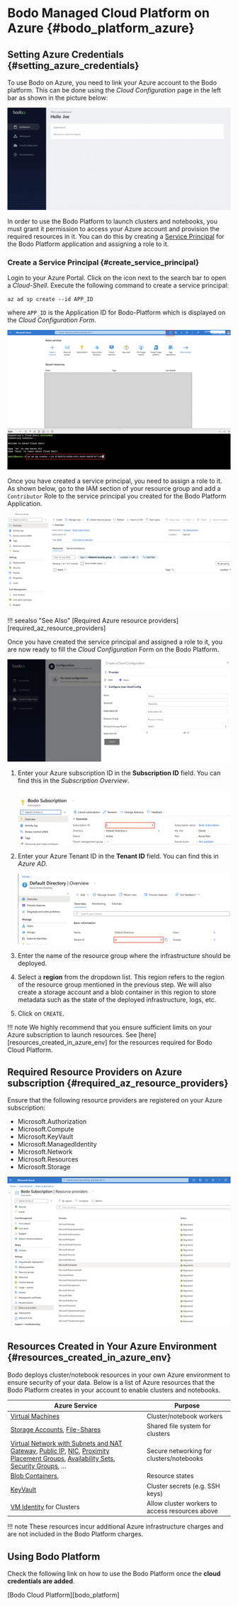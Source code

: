 # Bodo Managed Cloud Platform on Azure {#bodo_platform_azure}

## Setting Azure Credentials {#setting_azure_credentials}

To use Bodo on Azure, you need to link your Azure account to the Bodo
platform. This can be done using the *Cloud Configuration* page in the left
bar as shown in the picture below:

![Dashboard](../platform_onboarding_screenshots/dashboard-az.gif#center)

In order to use the Bodo Platform to launch clusters and notebooks, you
must grant it permission to access your Azure account and provision the
required resources in it. You can do this by creating a [Service
Principal](https://docs.microsoft.com/en-us/azure/active-directory/develop/app-objects-and-service-principals)
for the Bodo Platform application and assigning a role to it.

### Create a Service Principal {#create_service_principal}

Login to your Azure Portal. Click on the icon next to the search bar to
open a *Cloud-Shell*. Execute the following command to create a service
principal:

```shell
az ad sp create --id APP_ID
```

where `APP_ID` is the Application ID for Bodo-Platform which
is displayed on the *Cloud Configuration Form*.

![Create SP on Azure Portal](../platform_onboarding_screenshots/az-portal-create-sp.png#center)

Once you have created a service principal, you need to assign a role to
it. As shown below, go to the IAM section of your resource group and add a
`Contributor` Role to the service principal you created for
the Bodo Platform Application.

![Assign SP a Role](../platform_onboarding_screenshots/az-assign-sp-role.gif#center)

!!! seealso "See Also"
    [Required Azure resource providers][required_az_resource_providers]


Once you have created the service principal and assigned a role to it,
you are now ready to fill the *Cloud Configuration* Form on the Bodo Platform.

![Cloud Configuration Page Azure](../platform_onboarding_screenshots/cloud-configuration-az.png#center)

1.  Enter your Azure subscription ID in the **Subscription ID** field.
    You can find this in the *Subscription Overview*.

      ![Azure subscription ID](../platform_onboarding_screenshots/az-subscription-id.png#center)

2.  Enter your Azure Tenant ID in the **Tenant ID** field. You can find
    this in *Azure AD*.

    ![Azure Tenant ID](../platform_onboarding_screenshots/az-tenant-id.png#center)

3. Enter the name of the resource group where the infrastructure should be deployed.
   
4.  Select a **region** from the dropdown list. This region refers to the region of 
    the resource group mentioned in the previous step. We will also create a storage account and a blob container in this region to store metadata such as the state of the deployed infrastructure, logs, etc.
   

5.  Click on `CREATE`.

!!! note 
    We highly recommend that you ensure sufficient limits on
    your Azure subscription to launch resources. See
    [here][resources_created_in_azure_env] for the
    resources required for Bodo Cloud Platform.

## Required Resource Providers on Azure subscription {#required_az_resource_providers}

Ensure that the following resource providers are registered on your
Azure subscription:

-   Microsoft.Authorization
-   Microsoft.Compute
-   Microsoft.KeyVault
-   Microsoft.ManagedIdentity
-   Microsoft.Network
-   Microsoft.Resources
-   Microsoft.Storage

![Azure Required Resource Providers](../platform_onboarding_screenshots/az-resource-providers.png#center)



## Resources Created in Your Azure Environment {#resources_created_in_azure_env}

Bodo deploys cluster/notebook resources in your own Azure environment to
ensure security of your data. Below is a list of Azure resources that
the Bodo Platform creates in your account to enable clusters and
notebooks.

  Azure Service                                                                                                                                                                                                                                                                                                                                                                                                                                                                                                                                                                                                                                     | Purpose
  --------------------------------------------------------------------------------------------------------------------------------------------------------------------------------------------------------------------------------------------------------------------------------------------------------------------------------------------------------------------------------------------------------------------------------------------------------------------------------------------------------------------------------------------------------------------------------------------------------------------------------------------------|-------------------------------------------------
  [Virtual Machines](https://azure.microsoft.com/en-us/services/virtual-machines/)                                                                                                                                                                                                                                                                                                                                                                                                                                                                                                                                                                  | Cluster/notebook workers
  [Storage Accounts](https://azure.microsoft.com/en-us/product-categories/storage/), [File-Shares](https://azure.microsoft.com/en-us/services/storage/files/)                                                                                                                                                                                                                                                                                                                                                                                                                                                                                       | Shared file system for clusters
  [Virtual Network with Subnets and NAT Gateway](https://azure.microsoft.com/en-us/services/virtual-network/), [Public IP](https://docs.microsoft.com/en-us/azure/virtual-network/associate-public-ip-address-vm), [NIC](https://docs.microsoft.com/en-us/azure/virtual-network/virtual-network-network-interface-vm), [Proximity Placement Groups](https://docs.microsoft.com/en-us/azure/virtual-machines/co-location), [Availability Sets](https://docs.microsoft.com/en-us/azure/virtual-machines/availability-set-overview), [Security Groups](https://docs.microsoft.com/en-us/azure/virtual-network/network-security-groups-overview), ...   |Secure networking for clusters/notebooks
  [Blob Containers](https://azure.microsoft.com/en-us/services/storage/blobs/),                                                                                                                                                                                                                                                                                                                                                                                                                                                                                                                                                                     | Resource states
  [KeyVault](https://azure.microsoft.com/en-us/services/key-vault/)                                                                                                                                                                                                                                                                                                                                                                                                                                                                                                                                                                                 | Cluster secrets (e.g. SSH keys)
  [VM Identity](https://docs.microsoft.com/en-us/azure/active-directory/managed-identities-azure-resources/qs-configure-portal-windows-vm) for Clusters                                                                                                                                                                                                                                                                                                                                                                                                                                                                                             | Allow cluster workers to access resources above

!!! note
    These resources incur additional Azure infrastructure charges and are
    not included in the Bodo Platform charges.

## Using Bodo Platform

Check the following link on how to use the Bodo Platform once the **cloud credentials are added**.

[Bodo Cloud Platform][bodo_platform]

